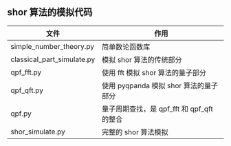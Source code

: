 ## shor 算法的模拟代码

| 文件                       | 作用                                       |
| -------------------------- | ------------------------------------------ |
| simple_number_theory.py    | 简单数论函数库                             |
| classical_part_simulate.py | 模拟 shor 算法的传统部分                   |
| qpf_fft.py                 | 使用 fft 模拟 shor 算法的量子部分          |
| qpf_qft.py                 | 使用 pyqpanda 模拟 shor 算法的量子部分     |
| qpf.py                     | 量子周期查找，是 qpf_fft 和 qpf_qft 的整合 |
| shor_simulate.py           | 完整的 shor 算法模拟                       |


